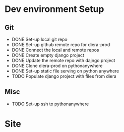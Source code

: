 # Dev environment Setup

## Git

* DONE Set-up local git repo
* DONE Set-up github remote repo for diera-prod
* DONE Connect the local and remote repos
* DONE Create empty django project
* DONE Update the remote repo with dajngo project
* DONE Clone diera-prod on pythonanywhere
* DONE Set-up static file serving on python anywhere
* TODO Populate django project with files from diera

## Misc

* TODO Set-up ssh to pythonanywhere

# Site 
